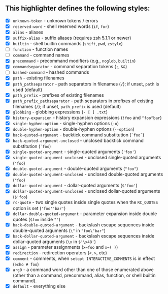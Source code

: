 ## This highlighter defines the following styles:

- [x] `unknown-token` - unknown tokens / errors
- [x] `reserved-word` - shell reserved words (`if`, `for`)
- [x] `alias` - aliases
- [x] `suffix-alias` - suffix aliases (requires zsh 5.1.1 or newer)
- [x] `builtin` - shell builtin commands (`shift`, `pwd`, `zstyle`)
- [ ] `function` - function names
- [ ] `command` - command names
- [x] `precommand` - precommand modifiers (e.g., `noglob`, `builtin`)
- [x] `commandseparator` - command separation tokens (`;`, `&&`)
- [ ] `hashed-command` - hashed commands
- [x] `path` - existing filenames
- [x] `path_pathseparator` - path separators in filenames (`/`); if unset, `path` is used (default)
- [x] `path_prefix` - prefixes of existing filenames
- [x] `path_prefix_pathseparator` - path separators in prefixes of existing filenames (`/`); if unset, `path_prefix` is used (default)
- [x] `globbing` - globbing expressions (`- [ ] .txt`)
- [x] `history-expansion` - history expansion expressions (`!foo` and `^foo^bar`)
- [x] `single-hyphen-option` - single-hyphen options (`-o`)
- [x] `double-hyphen-option` - double-hyphen options (`--option`)
- [x] `back-quoted-argument` - backtick command substitution (`` `foo` ``)
- [x] `back-quoted-argument-unclosed` - unclosed backtick command substitution (`` `foo ``)
- [x] `single-quoted-argument` - single-quoted arguments (`` 'foo' ``)
- [x] `single-quoted-argument-unclosed` - unclosed single-quoted arguments (`` 'foo ``)
- [x] `double-quoted-argument` - double-quoted arguments (`` "foo" ``)
- [x] `double-quoted-argument-unclosed` - unclosed double-quoted arguments (`` "foo ``)
- [x] `dollar-quoted-argument` - dollar-quoted arguments (`` $'foo' ``)
- [x] `dollar-quoted-argument-unclosed` - unclosed dollar-quoted arguments (`` $'foo ``)
- [x] `rc-quote` - two single quotes inside single quotes when the `RC_QUOTES` option is set (`` 'foo''bar' ``)
- [x] `dollar-double-quoted-argument` - parameter expansion inside double quotes (`$foo` inside `""`)
- [x] `back-double-quoted-argument` -  backslash escape sequences inside double-quoted arguments (`\"` in `"foo\"bar"`)
- [x] `back-dollar-quoted-argument` -  backslash escape sequences inside dollar-quoted arguments (`\x` in `$'\x48'`)
- [x] `assign` - parameter assignments (`x=foo` and `x=( )`)
- [x] `redirection` - redirection operators (`<`, `>`, etc)
- [x] `comment` - comments, when `setopt INTERACTIVE_COMMENTS` is in effect (`echo # foo`)
- [x] `arg0` - a command word other than one of those enumerated above (other than a command, precommand, alias, function, or shell builtin command).
- [x] `default` - everything else